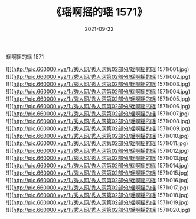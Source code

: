 ﻿---
layout: post
title:  《瑶啊摇的瑶 1571》
date:   2021-09-22
img: http://pic.660000.xyz/1:/秀人网/秀人网第02部分/瑶啊摇的瑶 1571/000.jpg
categories: [美女, 清纯, 唯美]
---

瑶啊摇的瑶 1571

  ![](http://pic.660000.xyz/1:/秀人网/秀人网第02部分/瑶啊摇的瑶 1571/001.jpg) <br> ![](http://pic.660000.xyz/1:/秀人网/秀人网第02部分/瑶啊摇的瑶 1571/002.jpg) <br> ![](http://pic.660000.xyz/1:/秀人网/秀人网第02部分/瑶啊摇的瑶 1571/003.jpg) <br> ![](http://pic.660000.xyz/1:/秀人网/秀人网第02部分/瑶啊摇的瑶 1571/004.jpg) <br> ![](http://pic.660000.xyz/1:/秀人网/秀人网第02部分/瑶啊摇的瑶 1571/005.jpg) <br> ![](http://pic.660000.xyz/1:/秀人网/秀人网第02部分/瑶啊摇的瑶 1571/006.jpg) <br> ![](http://pic.660000.xyz/1:/秀人网/秀人网第02部分/瑶啊摇的瑶 1571/007.jpg) <br> ![](http://pic.660000.xyz/1:/秀人网/秀人网第02部分/瑶啊摇的瑶 1571/008.jpg) <br> ![](http://pic.660000.xyz/1:/秀人网/秀人网第02部分/瑶啊摇的瑶 1571/009.jpg) <br> ![](http://pic.660000.xyz/1:/秀人网/秀人网第02部分/瑶啊摇的瑶 1571/010.jpg) <br> ![](http://pic.660000.xyz/1:/秀人网/秀人网第02部分/瑶啊摇的瑶 1571/011.jpg) <br> ![](http://pic.660000.xyz/1:/秀人网/秀人网第02部分/瑶啊摇的瑶 1571/012.jpg) <br> ![](http://pic.660000.xyz/1:/秀人网/秀人网第02部分/瑶啊摇的瑶 1571/013.jpg) <br> ![](http://pic.660000.xyz/1:/秀人网/秀人网第02部分/瑶啊摇的瑶 1571/014.jpg) <br> ![](http://pic.660000.xyz/1:/秀人网/秀人网第02部分/瑶啊摇的瑶 1571/015.jpg) <br> ![](http://pic.660000.xyz/1:/秀人网/秀人网第02部分/瑶啊摇的瑶 1571/016.jpg) <br> ![](http://pic.660000.xyz/1:/秀人网/秀人网第02部分/瑶啊摇的瑶 1571/017.jpg) <br> ![](http://pic.660000.xyz/1:/秀人网/秀人网第02部分/瑶啊摇的瑶 1571/018.jpg) <br> ![](http://pic.660000.xyz/1:/秀人网/秀人网第02部分/瑶啊摇的瑶 1571/019.jpg) <br> ![](http://pic.660000.xyz/1:/秀人网/秀人网第02部分/瑶啊摇的瑶 1571/020.jpg) <br>